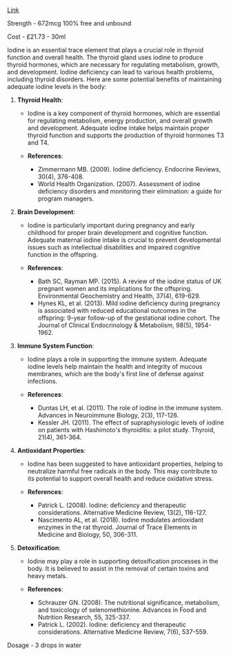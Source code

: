  [Link](https://www.amazon.co.uk/Natural-Dual-Form-Iodine-Supplement-Metabolism/dp/B09Q6FRXXQ/ref=sr_1_1_sspa?crid=4N71EAB52JJ2&keywords=iodine&qid=1692593988&sprefix=iodine%2Caps%2C251&sr=8-1-spons&sp_csd=d2lkZ2V0TmFtZT1zcF9hdGY&psc=1)
 
Strength - 672mcg 100% free and unbound 

Cost - £21.73 - 30ml 

Iodine is an essential trace element that plays a crucial role in thyroid function and overall health. The thyroid gland uses iodine to produce thyroid hormones, which are necessary for regulating metabolism, growth, and development. Iodine deficiency can lead to various health problems, including thyroid disorders. Here are some potential benefits of maintaining adequate iodine levels in the body:

1. **Thyroid Health**:

   - Iodine is a key component of thyroid hormones, which are essential for regulating metabolism, energy production, and overall growth and development. Adequate iodine intake helps maintain proper thyroid function and supports the production of thyroid hormones T3 and T4.
   
   - **References**:
     - Zimmermann MB. (2009). Iodine deficiency. Endocrine Reviews, 30(4), 376-408.
     - World Health Organization. (2007). Assessment of iodine deficiency disorders and monitoring their elimination: a guide for program managers.

2. **Brain Development**:

   - Iodine is particularly important during pregnancy and early childhood for proper brain development and cognitive function. Adequate maternal iodine intake is crucial to prevent developmental issues such as intellectual disabilities and impaired cognitive function in the offspring.
   
   - **References**:
     - Bath SC, Rayman MP. (2015). A review of the iodine status of UK pregnant women and its implications for the offspring. Environmental Geochemistry and Health, 37(4), 619-629.
     - Hynes KL, et al. (2013). Mild iodine deficiency during pregnancy is associated with reduced educational outcomes in the offspring: 9-year follow-up of the gestational iodine cohort. The Journal of Clinical Endocrinology & Metabolism, 98(5), 1954-1962.

3. **Immune System Function**:

   - Iodine plays a role in supporting the immune system. Adequate iodine levels help maintain the health and integrity of mucous membranes, which are the body's first line of defense against infections.
   
   - **References**:
     - Duntas LH, et al. (2011). The role of iodine in the immune system. Advances in Neuroimmune Biology, 2(3), 117-126.
     - Kessler JH. (2011). The effect of supraphysiologic levels of iodine on patients with Hashimoto's thyroiditis: a pilot study. Thyroid, 21(4), 361-364.

4. **Antioxidant Properties**:

   - Iodine has been suggested to have antioxidant properties, helping to neutralize harmful free radicals in the body. This may contribute to its potential to support overall health and reduce oxidative stress.
   
   - **References**:
     - Patrick L. (2008). Iodine: deficiency and therapeutic considerations. Alternative Medicine Review, 13(2), 116-127.
     - Nascimento AL, et al. (2018). Iodine modulates antioxidant enzymes in the rat thyroid. Journal of Trace Elements in Medicine and Biology, 50, 306-311.

5. **Detoxification**:

   - Iodine may play a role in supporting detoxification processes in the body. It is believed to assist in the removal of certain toxins and heavy metals.
   
   - **References**:
     - Schrauzer GN. (2008). The nutritional significance, metabolism, and toxicology of selenomethionine. Advances in Food and Nutrition Research, 55, 325-337.
     - Patrick L. (2002). Iodine: deficiency and therapeutic considerations. Alternative Medicine Review, 7(6), 537-559.


Dosage - 3 drops in water